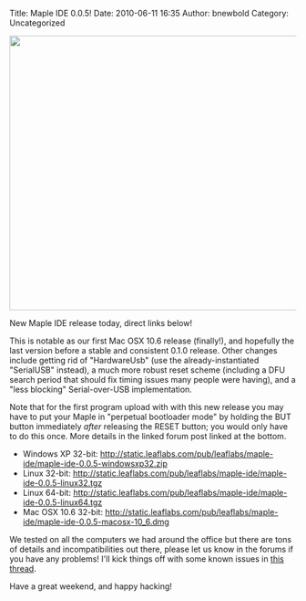 Title: Maple IDE 0.0.5!
Date: 2010-06-11 16:35
Author: bnewbold
Category: Uncategorized

<img class="aligncenter size-large wp-image-1038" title="Screen shot 2010-06-10 at 2.44.47 PM" src="/static/images/old/2010/06/Screen-shot-2010-06-10-at-2.44.47-PM-770x481.png" alt="" width="770" height="481" />

New Maple IDE release today, direct links below!

This is notable as our first Mac OSX 10.6 release (finally!), and hopefully the last version before a stable and consistent 0.1.0 release. Other changes include getting rid of "HardwareUsb" (use the already-instantiated "SerialUSB" instead), a much more robust reset scheme (including a DFU search period that should fix timing issues many people were having), and a "less blocking" Serial-over-USB implementation.

Note that for the first program upload with with this new release you may have to put your Maple in "perpetual bootloader mode" by holding the BUT button immediately <em>after</em> releasing the RESET button; you would only have to do this once. More details in the linked forum post linked at the bottom.
<ul>
	<li>Windows XP 32-bit: <a href="http://static.leaflabs.com/pub/leaflabs/maple-ide/maple-ide-0.0.5-windowsxp32.zip">http://static.leaflabs.com/pub/leaflabs/maple-ide/maple-ide-0.0.5-windowsxp32.zip</a></li>
	<li>Linux 32-bit: <a href="http://static.leaflabs.com/pub/leaflabs/maple-ide/maple-ide-0.0.5-linux32.tgz">http://static.leaflabs.com/pub/leaflabs/maple-ide/maple-ide-0.0.5-linux32.tgz</a></li>
	<li>Linux 64-bit: <a href="http://static.leaflabs.com/pub/leaflabs/maple-ide/maple-ide-0.0.5-linux64.tgz">http://static.leaflabs.com/pub/leaflabs/maple-ide/maple-ide-0.0.5-linux64.tgz</a></li>
	<li>Mac OSX 10.6 32-bit: <a href="http://static.leaflabs.com/pub/leaflabs/maple-ide/maple-ide-0.0.5-macosx-10_6.dmg">http://static.leaflabs.com/pub/leaflabs/maple-ide/maple-ide-0.0.5-macosx-10_6.dmg</a></li>
</ul>
We tested on all the computers we had around the office but there are tons of details and incompatibilities out there, please let us know in the forums if you have any problems! I'll kick things off with some known issues in <a href="http://forums.leaflabs.com/topic.php?id=51">this thread</a>.

Have a great weekend, and happy hacking!

